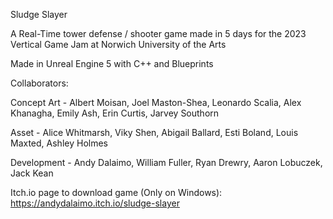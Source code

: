 Sludge Slayer

A Real-Time tower defense / shooter game made in 5 days for the 2023 Vertical Game Jam at Norwich University of the Arts

Made in Unreal Engine 5 with C++ and Blueprints

Collaborators:

Concept Art - Albert Moisan, Joel Maston-Shea, Leonardo Scalia, Alex Khanagha, Emily Ash, Erin Curtis, Jarvey Southorn

Asset - Alice Whitmarsh, Viky Shen, Abigail Ballard, Esti Boland, Louis Maxted, Ashley Holmes

Development - Andy Dalaimo, William Fuller, Ryan Drewry, Aaron Lobuczek, Jack Kean

Itch.io page to download game (Only on Windows): https://andydalaimo.itch.io/sludge-slayer
